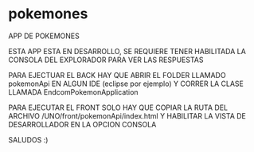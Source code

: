 # pokemones
APP DE POKEMONES

ESTA APP ESTA EN DESARROLLO, SE REQUIERE TENER HABILITADA LA CONSOLA DEL EXPLORADOR PARA VER LAS RESPUESTAS

PARA EJECTUAR EL BACK HAY QUE ABRIR EL FOLDER LLAMADO pokemonApi EN ALGUN IDE (eclipse por ejemplo) Y CORRER LA CLASE LLAMADA EndcomPokemonApplication

PARA EJECUTAR EL FRONT SOLO HAY QUE COPIAR LA RUTA DEL ARCHIVO /UNO/front/pokemonApi/index.html Y HABILITAR LA VISTA DE DESARROLLADOR EN LA OPCION CONSOLA

SALUDOS :)

